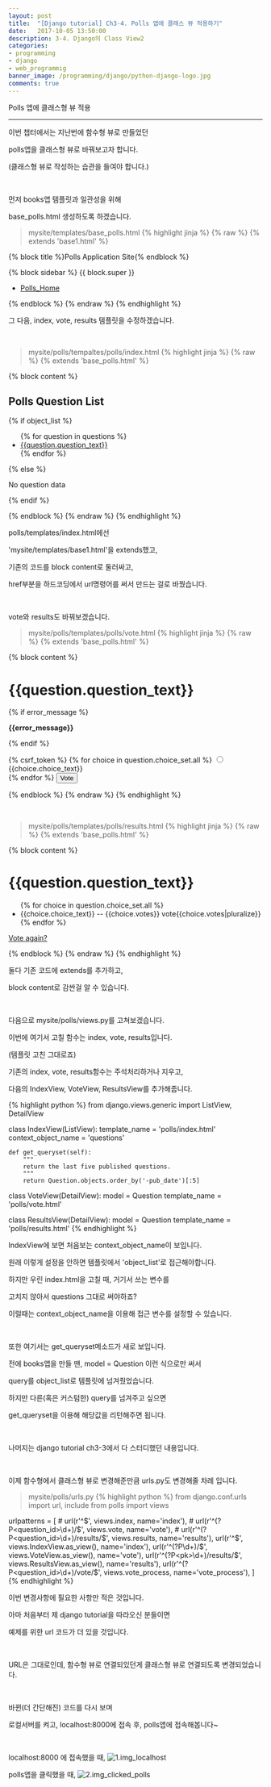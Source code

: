 ```yaml
---
layout: post
title:  "[Django tutorial] Ch3-4. Polls 앱에 클래스 뷰 적용하기"
date:   2017-10-05 13:50:00
description: 3-4. Django의 Class View2
categories:
- programming
- django
- web_programmig
banner_image: /programming/django/python-django-logo.jpg
comments: true
---
```


Polls 앱에 클래스형 뷰 적용

---

이번 챕터에서는 지난번에 함수형 뷰로 만들었던

polls앱을 클래스형 뷰로 바꿔보고자 합니다.

(클래스형 뷰로 작성하는 습관을 들여야 합니다.)

<br>

먼저 books앱 템플릿과 일관성을 위해

base_polls.html 생성하도록 하겠습니다.

>mysite/templates/base_polls.html
{% highlight jinja %}
{% raw %}
{% extends 'base1.html' %}

{% block title %}Polls Application Site{% endblock %}

{% block sidebar %}
{{ block.super }}
<ul>
    <li>
        <a href="/polls/">Polls_Home</a>
    </li>
</ul>
{% endblock %}
{% endraw %}
{% endhighlight %}

<br>

그 다음, index, vote, results 템플릿을 수정하겠습니다.

<br>

>mysite/polls/tempaltes/polls/index.html
{% highlight jinja %}
{% raw %}
{% extends 'base_polls.html' %}

{% block content %}

<h2>Polls Question List</h2>

{% if object_list %} <!--views.py의 index함수에서 context를 통해 넘겨준 questions-->
    <ul>
        {% for question in questions %} <!--python3 for 문법과 동일-->
            <li>
                <a href="{% url 'polls:vote' question.id %}">{{question.question_text}}</a> <!--데이터 객체내에 필드명 접근 방법-->
            </li>
        {% endfor %}
    </ul>
{% else %}
    <p>No question data</p>
{% endif %}

{% endblock %}
{% endraw %}
{% endhighlight %}

polls/templates/index.html에선

'mysite/templates/base1.html'을 extends했고,

기존의 코드를 block content로 둘러싸고,

href부분을 하드코딩에서 url명령어를 써서 만드는 걸로 바꿨습니다.

<br>

vote와 results도 바꿔보겠습니다.

>mysite/polls/templates/polls/vote.html
{% highlight jinja %}
{% raw %}
{% extends 'base_polls.html' %}

{% block content %}

<h1>{{question.question_text}}</h1>

{% if error_message %}
    <p><strong>{{error_message}}</strong></p>
{% endif %}

<form action="{% url 'polls:vote_process' question.id %}" method="post">
    {% csrf_token %}
    {% for choice in question.choice_set.all %}
        <input type="radio" name="choice" id="choice{{forloop.counter}}" value="{{choice.id}}"/>
        <label for="choice{{forloop.counter}}">
            {{choice.choice_text}}
        </label>
        <br>
    {% endfor %}
    <input type="submit" value="Vote" />
</form>

{% endblock %}
{% endraw %}
{% endhighlight %}

<br>

>mysite/polls/templates/polls/results.html
{% highlight jinja %}
{% raw %}
{% extends 'base_polls.html' %}

{% block content %}

<h1>{{question.question_text}}</h1>

<ul>
    {% for choice in question.choice_set.all %}
        <li>
            {{choice.choice_text}} -- {{choice.votes}} vote{{choice.votes|pluralize}}
        </li>
    {% endfor %}
</ul>

<a href="{% url 'polls:index' %}">Vote again?</a>

{% endblock %}
{% endraw %}
{% endhighlight %}

둘다 기존 코드에 extends를 추가하고,

block content로 감싼걸 알 수 있습니다.

<br>

다음으로 mysite/polls/views.py를 고쳐보겠습니다.

이번에 여기서 고칠 함수는 index, vote, results입니다.

(템플릿 고친 그대로죠)

기존의 index, vote, results함수는 주석처리하거나 지우고,

다음의 IndexView, VoteView, ResultsView를 추가해줍니다.

{% highlight python %}
from django.views.generic import ListView, DetailView


class IndexView(ListView):
    template_name = 'polls/index.html'
    context_object_name = 'questions'

    def get_queryset(self):
        """
        return the last five published questions.
        """
        return Question.objects.order_by('-pub_date')[:5]


class VoteView(DetailView):
    model = Question
    template_name = 'polls/vote.html'


class ResultsView(DetailView):
    model = Question
    template_name = 'polls/results.html'
{% endhighlight %}

IndexView에 보면 처음보는 context_object_name이 보입니다.

원래 이렇게 설정을 안하면 템플릿에서 'object_list'로 접근해야합니다.

하지만 우린 index.html을 고칠 때, 거기서 쓰는 변수를

고치지 않아서 questions 그대로 써야하죠?

이럴때는 context_object_name을 이용해 접근 변수를 설정할 수 있습니다.

<br>

또한 여기서는 get_queryset메소드가 새로 보입니다.

전에 books앱을 만들 땐, model = Question 이런 식으로만 써서

query를 object_list로 템플릿에 넘겨줬었습니다.

하지만 다른(혹은 커스텀한) query를 넘겨주고 싶으면

get_queryset을 이용해 해당값을 리턴해주면 됩니다.

<br>

나머지는 django tutorial ch3-3에서 다 스터디했던 내용입니다.

<br>

이제 함수형에서 클래스형 뷰로 변경해준만큼 urls.py도 변경해줄 차례 입니다.

>mysite/polls/urls.py
{% highlight python %}
from django.conf.urls import url, include
from polls import views

urlpatterns = [
    # url(r'^$', views.index, name='index'),
    # url(r'^(?P<question_id>\d+)/$', views.vote, name='vote'),
    # url(r'^(?P<question_id>\d+)/results/$', views.results, name='results'),
    url(r'^$', views.IndexView.as_view(), name='index'),
    url(r'^(?P<pk>\d+)/$', views.VoteView.as_view(), name='vote'),
    url(r'^(?P<pk>\d+)/results/$', views.ResultsView.as_view(), name='results'),
    url(r'^(?P<question_id>\d+)/vote/$', views.vote_process, name='vote_process'),
]
{% endhighlight %}

이번 변경사항에 필요한 사항만 적은 것입니다.

아마 처음부터 제 django tutorial을 따라오신 분들이면

예제를 위한 url 코드가 더 있을 것입니다.

<br>

URL은 그대로인데, 함수형 뷰로 연결되있던게 클래스형 뷰로 연결되도록 변경되었습니다.

<br>

바뀐(더 간단해진) 코드를 다시 보며

로컬서버를 켜고, localhost:8000에 접속 후, polls앱에 접속해봅니다~

<br>

localhost:8000 에 접속했을 때,
![1.img_localhost](https://lh3.googleusercontent.com/BUpeFnED0UX2VW9vb_RPxyCDVK1R6KYAxdE53-5T5q83wCZXz5M26W1WG_Q8eRHkwQ4Nw4Pe53wU7FriaoRLGUkD7O9ld4WMbM0MQv2Slmoq3yEpfxMQgIciZO8z4W5yg9gUeKwHi79_zZw45e7zmq7eoD6750BWHhyyZ87CzYEka5e1ofP5N_3WBRaAEUSotwZAa8Yx1bM-LFPebC1DJFGHIep07vzwGLmtEK7uHJDvPrs_FVzawStlasgJyzyRhEqRAWU7BzUP-ryLT0UEZ2XlTlY8kxBCkI8hp6BcHGGS24-HIAJP2FSAGWATlyekuvyID7BsfkGup9-neUpEb2D0-dFLkPi5EEXLUle9b7J2IzXYwcr7FApvOTHj337lfcg4a-mBFpXYMmb1ybUJxNeQOdM8T2ztRrNhDY8eMRF87aP4Wy9JswKTQu8D0JEtfySOQfvaaTbBcwbrfQKGBCqvz2LEvNUc_NuQUdKjDJ9lPj6hqa5ir6IfwScOp8MDF63h62Wbdv1VC-F8nHrLRJBaizh3pyeQUpQGF5uLvvjdafSRPcZt549i5rRyposfp4Gyml8XioCyTkYesZLHrLOFnO62uYrdFM_cIn42bA=w1554-h1054-no)

polls앱을 클릭했을 때,
![2.img_clicked_polls](https://lh3.googleusercontent.com/tjXwnzoJlxuIRy_uuQesLFkQL_0tu2zoMR1ttd-ZaQ_DtwbMNaqRRZASWpGXPyQQ32VGUYqlsKoWtIf0yGvrV23J4P4l3cw6A3X4Ju4aKcp1pxMvBvbGfbvxHO7TGy6TPymOpjULmMnWxhqGAnYlAoqhJ79DUdG30ye5PT4_zsvzHPueJcdXI6n4JZPe1H4rPzPt39IRabkmJ5X7qbBmXooUnWwERaHFvdd7BX2NITeXjzSJFxEjec5P8SA9EhRaxlFTbKZ2YZsXhYM_4DUXmCmmPmQmO2_ODrnQIZn4EXpbhjRQs3Enx6RQW1phtL8HxD3-qD9Z2LIFUecQwi_PoKiE50lgHvULrwbsG-IH5S8JVK9Pu_tHM1-1KvGvCeLwa8Ru_sb988HBSgs7TDHyRz1tpNBmiZtNZTwf69sp3pJ3RbSNUgGVXyX7Zth5HktSTZjUaEXZazZ6viCxGIz-F8DKqyZTGjq6qK5c5bqKK44SyZHXq-nYK4-Ya3J8L0N6i9fDeV-AVtvnnKsivXsSEJTyF-dCBNPVfRbJyp26EAiLCIAC99TwG-IIzwbWTePr_FDFmFqhWgNF4dC-TiPY-XVummEXAo9wxtLlj9IJ7g=w1554-h1054-no)